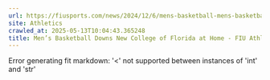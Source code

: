 ```yaml
---
url: https://fiusports.com/news/2024/12/6/mens-basketball-mens-basketball-downs-new-college-of-florida-at-home.aspx
site: Athletics
crawled_at: 2025-05-13T10:04:43.365248
title: Men’s Basketball Downs New College of Florida at Home - FIU Athletics
---
```


Error generating fit markdown: '<' not supported between instances of 'int' and 'str'